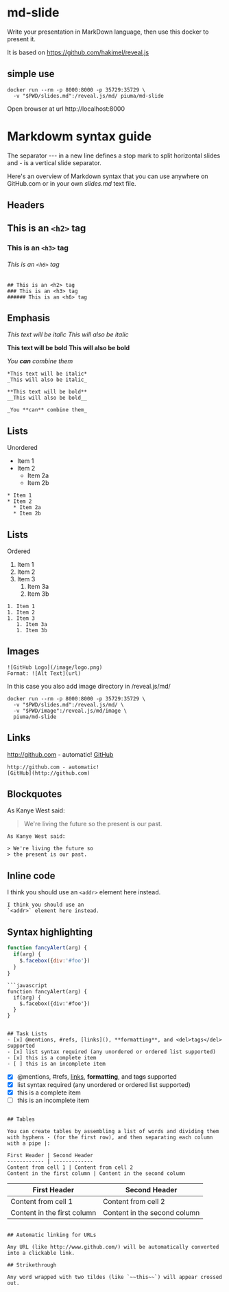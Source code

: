 # md-slide

Write your presentation in MarkDown language, then use this docker to
present it.

It is based on https://github.com/hakimel/reveal.js

## simple use

```
docker run --rm -p 8000:8000 -p 35729:35729 \
  -v "$PWD/slides.md":/reveal.js/md/ piuma/md-slide
```

Open browser at url http://localhost:8000

# Markdowm syntax guide

The separator *---* in a new line defines a stop mark to split
horizontal slides and *-* is a vertical slide separator.

Here's an overview of Markdown syntax that you can use anywhere on
GitHub.com or in your own _slides.md_ text file.

## Headers

## This is an `<h2>` tag
### This is an `<h3>` tag
###### This is an `<h6>` tag
```
## This is an <h2> tag
### This is an <h3> tag
###### This is an <h6> tag
```

## Emphasis
*This text will be italic*
_This will also be italic_

**This text will be bold**
__This will also be bold__

_You **can** combine them_

```
*This text will be italic*
_This will also be italic_

**This text will be bold**
__This will also be bold__

_You **can** combine them_

```

## Lists
Unordered

* Item 1
* Item 2
  * Item 2a
  * Item 2b

```
* Item 1
* Item 2
  * Item 2a
  * Item 2b
```

## Lists
Ordered

1. Item 1
1. Item 2
1. Item 3
   1. Item 3a
   1. Item 3b
   
```
1. Item 1
1. Item 2
1. Item 3
   1. Item 3a
   1. Item 3b
```

## Images
```
![GitHub Logo](/image/logo.png)
Format: ![Alt Text](url)
```

In this case you also add image directory in /reveal.js/md/ 
```
docker run --rm -p 8000:8000 -p 35729:35729 \
  -v "$PWD/slides.md":/reveal.js/md/ \
  -v "$PWD/image":/reveal.js/md/image \
  piuma/md-slide
```

## Links
http://github.com - automatic!
[GitHub](http://github.com)
```
http://github.com - automatic!
[GitHub](http://github.com)
```

## Blockquotes

As Kanye West said:

> We're living the future so
> the present is our past.

```
As Kanye West said:

> We're living the future so
> the present is our past.
```

## Inline code
I think you should use an
`<addr>` element here instead.

```
I think you should use an
`<addr>` element here instead.
```

## Syntax highlighting
```javascript
function fancyAlert(arg) {
  if(arg) {
    $.facebox({div:'#foo'})
  }
}
```
```
```javascript
function fancyAlert(arg) {
  if(arg) {
    $.facebox({div:'#foo'})
  }
}
```
```

## Task Lists
- [x] @mentions, #refs, [links](), **formatting**, and <del>tags</del> supported
- [x] list syntax required (any unordered or ordered list supported)
- [x] this is a complete item
- [ ] this is an incomplete item

```
- [x] @mentions, #refs, [links](), **formatting**, and <del>tags</del> supported
- [x] list syntax required (any unordered or ordered list supported)
- [x] this is a complete item
- [ ] this is an incomplete item
```

## Tables

You can create tables by assembling a list of words and dividing them
with hyphens - (for the first row), and then separating each column
with a pipe |:

First Header | Second Header
------------ | -------------
Content from cell 1 | Content from cell 2
Content in the first column | Content in the second column

```
First Header | Second Header
------------ | -------------
Content from cell 1 | Content from cell 2
Content in the first column | Content in the second column
```

## Automatic linking for URLs

Any URL (like http://www.github.com/) will be automatically converted
into a clickable link.

## Strikethrough

Any word wrapped with two tildes (like `~~this~~`) will appear crossed out.

